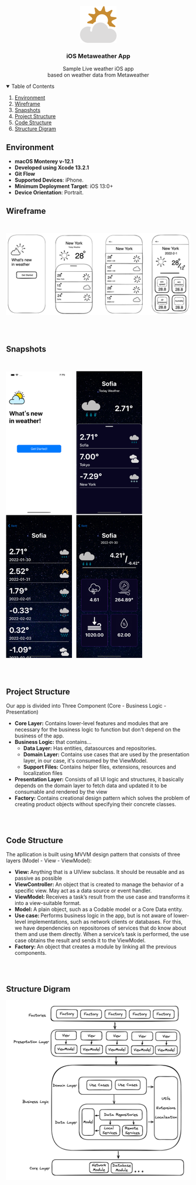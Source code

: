 <br />
<p align="center">
    <img src="README Files/metaweather.png" alt="Logo" width="100" height="100">

  <h3 align="center">iOS Metaweather  App</h3>

  <p align="center">
    Sample Live weather iOS app <br>based on weather data from Metaweather
    <br />
   
  </p>
</p>

<!-- TABLE OF CONTENTS -->
<details open="open">
  <summary>Table of Contents</summary>
  <ol>
    <li> <a href="#environment">Environment</a></li>
    <li> <a href="#wireframe">Wireframe</a></li>
    <li><a href="#snapshots">Snapshots</a></li>
    <li><a href="#project-structure">Project Structure</a></li>
    <li><a href="#code-structure">Code Structure</a></li>
    <li><a href="#structure-digram">Structure Digram</a></li>
  </ol>
</details>

<!-- Environment -->

## Environment
<ul> 
<li> <B>macOS Monterey v-12.1</B></li>
<li> <B>Developed using Xcode 13.2.1</B></li> 
<li> <B>Git Flow</B></li>
<li> <B>Supported Devices</B>: iPhone.
<li> <B>Minimum Deployment Target</B>: iOS 13:0+
<li> <B>Device Orientation</B>: Portrait.
</ul>

<!-- Wireframe -->
## Wireframe
<br>
<p float="left">
  <img src="README Files/wireframe.png" width="800" />
</p>
<br>
<br>
<!-- Snapshot -->

## Snapshots
<br>
<p float="left">
  <img src="README Files/scr_sht_0.png" width="180" />&nbsp;&nbsp;
  <img src="README Files/scr_sht_2.png" width="180" />&nbsp;&nbsp;
  <img src="README Files/scr_sht_3.png" width="180" />&nbsp;&nbsp;
  <img src="README Files/scr_sht_4.png" width="180" />
</p>
<br>
<br>

## Project Structure
Our app is divided into Three Component (Core - Business Logic - Presentation)
<ul>
<li><B>Core Layer:</B> Contains lower-level features and modules that are necessary for the business logic to function but don't depend on the business of the app.</li>
<li> <B>Business Logic:</B> that contains...
<ul>
<li><B>Data Layer:</B>  Has entities, datasources and repositories. </li>
<li><B>Domain Layer:</B> Contains use cases that are used by the presentation layer, in our case, it's consumed by the ViewModel.</li>
<li><B>Support Files:</B> Contains helper files, extensions, resources and localization files</li>
</ul>
</lis>
<li><B>Presentation Layer:</B> Consists of all UI logic and structures, it basically depends on the domain layer to fetch data and updated it to be consumable and rendered by the view</li>
<li><B>Factory:</B> Contains creational design pattern which solves the problem of creating product objects without specifying their concrete classes. </li>
</ul>
<br>
<br>

 ## Code Structure

 The apllication is built using MVVM design pattern that consists of three layers (Model - View - ViewModel):
 <ul>
 <li><B>View: </B>Anything that is a UIView subclass. It should be reusable and as passive as possible</li>
 <li><B>ViewController: </B>An object that is created to manage the behavior of a specific view. May act as a data source or event handler.</li>
 <li><B>ViewModel: </B>Receives a task’s result from the use case and transforms it into a view-suitable format.</li>
 <li><B>Model: </B>A plain object, such as a Codable model or a Core Data entity.</li>
 <li><B>Use case: </B>Performs business logic in the app, but is not aware of lower-level implementations, such as network clients or databases. For this, we have dependencies on repositoroes of services that do know about them and use them directly. When a service’s task is performed, the use case obtains the result and sends it to the ViewModel.</li>
 <li><B>Factory: </B>An object that creates a module by linking all the previous components.</li>
 </ul>
<br>
<br>

## Structure Digram
<p float="left">
  <center> <img src="README Files/digram.png" width="600" /> </center>
</p>
